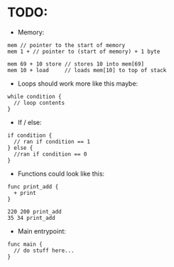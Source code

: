 # TODO:

- Memory:
```
mem // pointer to the start of memory
mem 1 + // pointer to (start of memory) + 1 byte

mem 69 + 10 store // stores 10 into mem[69]
mem 10 + load     // loads mem[10] to top of stack
```

- Loops should work more like this maybe:
```
while condition {
  // loop contents
}
```

- If / else:
```
if condition {
  // ran if condition == 1
} else {
  //ran if condition == 0
}
```

- Functions could look like this:
```
func print_add {
  + print
}

220 200 print_add
35 34 print_add
```

- Main entrypoint:
```
func main {
  // do stuff here...
}
```
